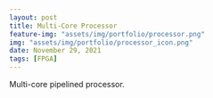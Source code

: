 ```yaml
---
layout: post
title: Multi-Core Processor
feature-img: "assets/img/portfolio/processor.png"
img: "assets/img/portfolio/processor_icon.png"
date: November 29, 2021
tags: [FPGA]
---
```


Multi-core pipelined processor.

